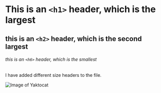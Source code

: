 # This is an `<h1>` header, which is the largest

## this is an `<h2>` header, which is the second largest

###### this is an `<h6>` header, which is the smallest

I have added different size headers to the file. 

![Image of Yaktocat](https://octodex.github.com/images/yaktocat.png)

